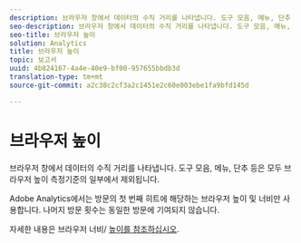 ```yaml
---
description: 브라우저 창에서 데이터의 수직 거리를 나타냅니다. 도구 모음, 메뉴, 단추 등은 모두 브라우저 높이 측정기준의 일부에서 제외됩니다.
seo-description: 브라우저 창에서 데이터의 수직 거리를 나타냅니다. 도구 모음, 메뉴, 단추 등은 모두 브라우저 높이 측정기준의 일부에서 제외됩니다.
seo-title: 브라우저 높이
solution: Analytics
title: 브라우저 높이
topic: 보고서
uuid: 4b824167-4a4e-40e9-bf00-957655bbdb3d
translation-type: tm+mt
source-git-commit: a2c38c2cf3a2c1451e2c60e003ebe1fa9bfd145d

---
```



# 브라우저 높이

브라우저 창에서 데이터의 수직 거리를 나타냅니다. 도구 모음, 메뉴, 단추 등은 모두 브라우저 높이 측정기준의 일부에서 제외됩니다.

Adobe Analytics에서는 방문의 첫 번째 히트에 해당하는 브라우저 높이 및 너비만 사용합니다. 나머지 방문 횟수는 동일한 방문에 기여되지 않습니다.

자세한 내용은 브라우저 너비/ [높이를 참조하십시오](../../../components/c-variables/dimensionslist/browser-width.md#concept_5354E211256B40C1B47599FCC48ABA18).
